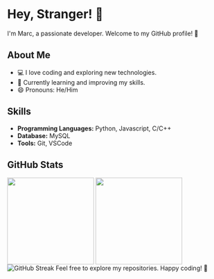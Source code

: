 # Hey, Stranger! 👋

I'm Marc, a passionate developer. Welcome to my GitHub profile! 🚀

## About Me

- 💻 I love coding and exploring new technologies.
- 🌱 Currently learning and improving my skills.
- 😄 Pronouns: He/Him

## Skills

- **Programming Languages:** Python, Javascript, C/C++
- **Database:** MySQL
- **Tools:** Git, VSCode

## GitHub Stats

<a>
  <img height=200 align="center" src="https://github-readme-stats.vercel.app/api?username=elmarcsalvador&show_icons=true&theme=midnight-purple" />
  <img height=200 align="center" src="https://github-readme-stats.vercel.app/api/top-langs/?username=elmarcsalvador&layout=donut&theme=midnight-purple&langs_count=8" />
</a>
<a>
  <img src="http://github-readme-streak-stats.herokuapp.com?user=elmarcsalvador&theme=midnight-purple&date_format=M%20j%5B%2C%20Y%5D" alt="GitHub Streak" />
</a>
Feel free to explore my repositories. Happy coding! 🚀
